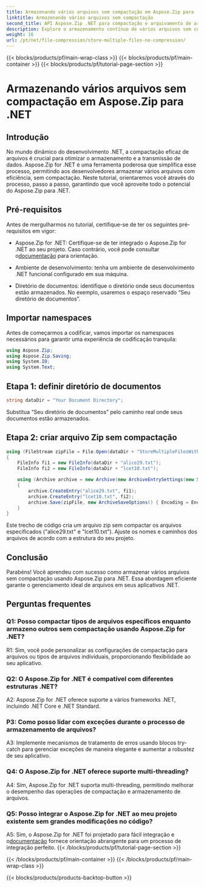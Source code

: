 ```yaml
---
title: Armazenando vários arquivos sem compactação em Aspose.Zip para .NET
linktitle: Armazenando vários arquivos sem compactação
second_title: API Aspose.Zip .NET para compactação e arquivamento de arquivos
description: Explore o armazenamento contínuo de vários arquivos sem compactação no Aspose.Zip for .NET. Otimize seus aplicativos .NET para gerenciamento eficiente de arquivos com este guia passo a passo.
weight: 16
url: /pt/net/file-compression/store-multiple-files-no-compression/
---
```


{{< blocks/products/pf/main-wrap-class >}}
{{< blocks/products/pf/main-container >}}
{{< blocks/products/pf/tutorial-page-section >}}

# Armazenando vários arquivos sem compactação em Aspose.Zip para .NET

## Introdução

No mundo dinâmico do desenvolvimento .NET, a compactação eficaz de arquivos é crucial para otimizar o armazenamento e a transmissão de dados. Aspose.Zip for .NET é uma ferramenta poderosa que simplifica esse processo, permitindo aos desenvolvedores armazenar vários arquivos com eficiência, sem compactação. Neste tutorial, orientaremos você através do processo, passo a passo, garantindo que você aproveite todo o potencial do Aspose.Zip para .NET.

## Pré-requisitos

Antes de mergulharmos no tutorial, certifique-se de ter os seguintes pré-requisitos em vigor:

- Aspose.Zip for .NET: Certifique-se de ter integrado o Aspose.Zip for .NET ao seu projeto. Caso contrário, você pode consultar o[documentação](https://reference.aspose.com/zip/net/) para orientação.

- Ambiente de desenvolvimento: tenha um ambiente de desenvolvimento .NET funcional configurado em sua máquina.

- Diretório de documentos: identifique o diretório onde seus documentos estão armazenados. No exemplo, usaremos o espaço reservado “Seu diretório de documentos”.

## Importar namespaces

Antes de começarmos a codificar, vamos importar os namespaces necessários para garantir uma experiência de codificação tranquila:

```csharp
using Aspose.Zip;
using Aspose.Zip.Saving;
using System.IO;
using System.Text;
```

## Etapa 1: definir diretório de documentos

```csharp
string dataDir = "Your Document Directory";
```

Substitua “Seu diretório de documentos” pelo caminho real onde seus documentos estão armazenados.

## Etapa 2: criar arquivo Zip sem compactação

```csharp
using (FileStream zipFile = File.Open(dataDir + "StoreMultipleFilesWithoutCompression_out.zip", FileMode.Create))
{
    FileInfo fi1 = new FileInfo(dataDir + "alice29.txt");
    FileInfo fi2 = new FileInfo(dataDir + "lcet10.txt");

    using (Archive archive = new Archive(new ArchiveEntrySettings(new StoreCompressionSettings())))
    {
        archive.CreateEntry("alice29.txt", fi1);
        archive.CreateEntry("lcet10.txt", fi2);
        archive.Save(zipFile, new ArchiveSaveOptions() { Encoding = Encoding.ASCII });
    }
}
```

Este trecho de código cria um arquivo zip sem compactar os arquivos especificados ("alice29.txt" e "lcet10.txt"). Ajuste os nomes e caminhos dos arquivos de acordo com a estrutura do seu projeto.

## Conclusão

Parabéns! Você aprendeu com sucesso como armazenar vários arquivos sem compactação usando Aspose.Zip para .NET. Essa abordagem eficiente garante o gerenciamento ideal de arquivos em seus aplicativos .NET.

## Perguntas frequentes

### Q1: Posso compactar tipos de arquivos específicos enquanto armazeno outros sem compactação usando Aspose.Zip for .NET?

R1: Sim, você pode personalizar as configurações de compactação para arquivos ou tipos de arquivos individuais, proporcionando flexibilidade ao seu aplicativo.

### Q2: O Aspose.Zip for .NET é compatível com diferentes estruturas .NET?

A2: Aspose.Zip for .NET oferece suporte a vários frameworks .NET, incluindo .NET Core e .NET Standard.

### P3: Como posso lidar com exceções durante o processo de armazenamento de arquivos?

A3: Implemente mecanismos de tratamento de erros usando blocos try-catch para gerenciar exceções de maneira elegante e aumentar a robustez de seu aplicativo.

### Q4: O Aspose.Zip for .NET oferece suporte multi-threading?

A4: Sim, Aspose.Zip for .NET suporta multi-threading, permitindo melhorar o desempenho das operações de compactação e armazenamento de arquivos.

### Q5: Posso integrar o Aspose.Zip for .NET ao meu projeto existente sem grandes modificações no código?

 A5: Sim, o Aspose.Zip for .NET foi projetado para fácil integração e o[documentação](https://reference.aspose.com/zip/net/) fornece orientação abrangente para um processo de integração perfeito.
{{< /blocks/products/pf/tutorial-page-section >}}

{{< /blocks/products/pf/main-container >}}
{{< /blocks/products/pf/main-wrap-class >}}

{{< blocks/products/products-backtop-button >}}
